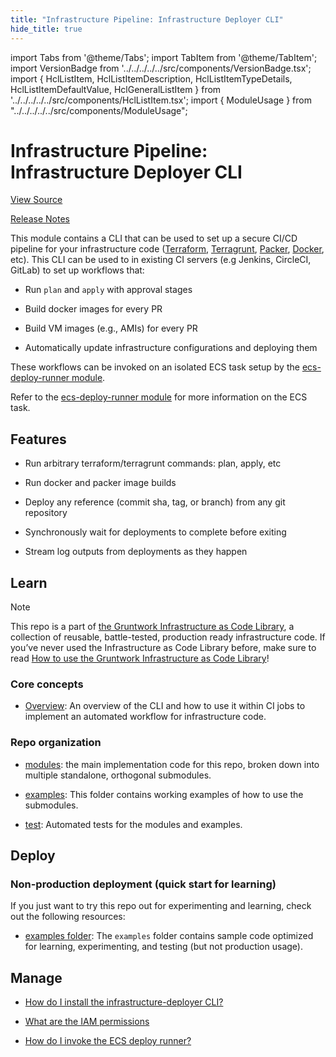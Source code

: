 ```yaml
---
title: "Infrastructure Pipeline: Infrastructure Deployer CLI"
hide_title: true
---
```


import Tabs from '@theme/Tabs';
import TabItem from '@theme/TabItem';
import VersionBadge from '../../../../../src/components/VersionBadge.tsx';
import { HclListItem, HclListItemDescription, HclListItemTypeDetails, HclListItemDefaultValue, HclGeneralListItem } from '../../../../../src/components/HclListItem.tsx';
import { ModuleUsage } from "../../../../../src/components/ModuleUsage";

<VersionBadge repoTitle="CI Modules" version="0.57.1" lastModifiedVersion="0.52.18"/>

# Infrastructure Pipeline: Infrastructure Deployer CLI

<a href="https://github.com/gruntwork-io/terraform-aws-ci/tree/v0.57.1/modules/infrastructure-deployer" className="link-button" title="View the source code for this module in GitHub.">View Source</a>

<a href="https://github.com/gruntwork-io/terraform-aws-ci/releases/tag/v0.52.18" className="link-button" title="Release notes for only versions which impacted this module.">Release Notes</a>

This module contains a CLI that can be used to set up a secure CI/CD pipeline for your infrastructure code ([Terraform](https://www.terraform.io), [Terragrunt](https://terragrunt.gruntwork.io), [Packer](https://www.packer.io/), [Docker](https://www.docker.com/), etc). This CLI can be used to in existing CI servers (e.g Jenkins, CircleCI, GitLab) to set up workflows that:

*   Run `plan` and `apply` with approval stages

*   Build docker images for every PR

*   Build VM images (e.g., AMIs) for every PR

*   Automatically update infrastructure configurations and deploying them

These workflows can be invoked on an isolated ECS task setup by the [ecs-deploy-runner module](https://github.com/gruntwork-io/terraform-aws-ci/tree/v0.57.1/modules/ecs-deploy-runner).

Refer to the [ecs-deploy-runner module](https://github.com/gruntwork-io/terraform-aws-ci/tree/v0.57.1/modules/ecs-deploy-runner) for more information on the ECS task.

## Features

*   Run arbitrary terraform/terragrunt commands: plan, apply, etc

*   Run docker and packer image builds

*   Deploy any reference (commit sha, tag, or branch) from any git repository

*   Synchronously wait for deployments to complete before exiting

*   Stream log outputs from deployments as they happen

## Learn

Note

This repo is a part of [the Gruntwork Infrastructure as Code Library](https://gruntwork.io/infrastructure-as-code-library/), a collection of reusable, battle-tested, production ready infrastructure code. If you’ve never used the Infrastructure as Code Library before, make sure to read [How to use the Gruntwork Infrastructure as Code Library](https://gruntwork.io/guides/foundations/how-to-use-gruntwork-infrastructure-as-code-library/)!

### Core concepts

*   [Overview](https://github.com/gruntwork-io/terraform-aws-ci/tree/v0.57.1/modules/infrastructure-deployer/core-concepts.md#overview): An overview of the CLI and how to use it within CI jobs to implement an automated workflow for infrastructure code.

### Repo organization

*   [modules](https://github.com/gruntwork-io/terraform-aws-ci/tree/v0.57.1/modules): the main implementation code for this repo, broken down into multiple standalone, orthogonal submodules.

*   [examples](https://github.com/gruntwork-io/terraform-aws-ci/tree/v0.57.1/examples): This folder contains working examples of how to use the submodules.

*   [test](https://github.com/gruntwork-io/terraform-aws-ci/tree/v0.57.1/test): Automated tests for the modules and examples.

## Deploy

### Non-production deployment (quick start for learning)

If you just want to try this repo out for experimenting and learning, check out the following resources:

*   [examples folder](https://github.com/gruntwork-io/terraform-aws-ci/tree/v0.57.1/examples): The `examples` folder contains sample code optimized for learning, experimenting, and testing (but not production usage).

## Manage

*   [How do I install the infrastructure-deployer CLI?](https://github.com/gruntwork-io/terraform-aws-ci/tree/v0.57.1/modules/infrastructure-deployer/core-concepts.md#how-do-i-install-the-infrastructure-deployer-cli)

*   [What are the IAM permissions](https://github.com/gruntwork-io/terraform-aws-ci/tree/v0.57.1/modules/infrastructure-deployer/core-concepts.md#what-are-the-iam-permissions-necessary-to-trigger-a-deployment)

*   [How do I invoke the ECS deploy runner?](https://github.com/gruntwork-io/terraform-aws-ci/tree/v0.57.1/modules/infrastructure-deployer/core-concepts.md#how-do-i-invoke-the-ecs-deploy-runner)


<!-- ##DOCS-SOURCER-START
{
  "originalSources": [
    "https://github.com/gruntwork-io/terraform-aws-ci/tree/v0.57.1/modules/infrastructure-deployer/readme.adoc",
    "https://github.com/gruntwork-io/terraform-aws-ci/tree/v0.57.1/modules/infrastructure-deployer/variables.tf",
    "https://github.com/gruntwork-io/terraform-aws-ci/tree/v0.57.1/modules/infrastructure-deployer/outputs.tf"
  ],
  "sourcePlugin": "module-catalog-api",
  "hash": "81a2a9e87d0286ccd90a8b611ec87cd8"
}
##DOCS-SOURCER-END -->
